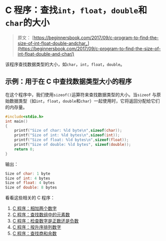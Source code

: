 # C 程序：查找`int`，`float`，`double`和`char`的大小

> 原文： [https://beginnersbook.com/2017/09/c-program-to-find-the-size-of-int-float-double-andchar_](https://beginnersbook.com/2017/09/c-program-to-find-the-size-of-int-float-double-and-char/)

该程序查找数据类型的大小，如`char`，`int`，`float`，`double`。

## 示例：用于在 C 中查找数据类型大小的程序

在这个程序中，我们使用`sizeof()`运算符来查找数据类型的大小。当`sizeof` 与原始数据类型（如`int`，`float`，`double`和`char`）一起使用时，它将返回分配给它们的内存量。

```c
#include<stdio.h>
int main()
{
    printf("Size of char: %ld byte\n",sizeof(char));
    printf("Size of int: %ld bytes\n",sizeof(int));
    printf("Size of float: %ld bytes\n",sizeof(float));
    printf("Size of double: %ld bytes", sizeof(double));
    return 0;
}
```

输出：

```c
Size of char: 1 byte
Size of int: 4 bytes
Size of float: 4 bytes
Size of double: 8 bytes
```

看看这些相关的 C 程序：

1.  [C 程序：相加两个数字](https://beginnersbook.com/2017/09/c-program-to-add-two-numbers/)
2.  [C 程序：查找数组中的元素数](https://beginnersbook.com/2017/09/c-program-to-find-the-number-of-elements-in-an-array/)
3.  [C 程序：检查数字是正数还是负数](https://beginnersbook.com/2015/02/c-program-to-check-whether-the-given-integer-is-positive-or-negative/)
4.  [C 程序：按升序排列数字](https://beginnersbook.com/2015/02/c-program-to-arrange-numbers-in-ascending-order/)
5.  [C 程序：查找商和余数](https://beginnersbook.com/2017/09/c-program-to-find-quotient-and-remainder/)